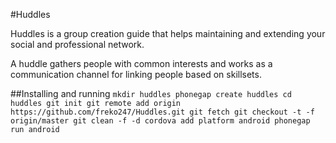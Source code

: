 #Huddles

Huddles is a group creation guide that helps maintaining and extending your social and professional network.

A huddle gathers people with common interests and works as a communication channel for linking people based on skillsets.

##Installing and running
`mkdir huddles
phonegap create huddles
cd huddles
git init
git remote add origin https://github.com/freko247/Huddles.git
git fetch
git checkout -t -f origin/master
git clean -f -d
cordova add platform android
phonegap run android`
